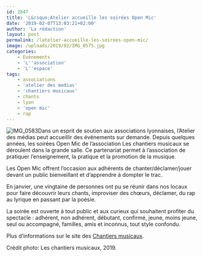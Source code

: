 ```yaml
---
id: 2847
title: 'L&rsquo;Atelier accueille les soirées Open Mic'
date: '2019-02-07T13:03:21+02:00'
author: 'La rédaction'
layout: post
permalink: /latelier-accueille-les-soirees-open-mic/
image: /uploads/2019/02/IMG_0575.jpg
categories:
    - Evènements
    - 'L''association'
    - 'L''espace'
tags:
    - associations
    - 'atelier des medias'
    - 'chantiers musicaux'
    - chants
    - lyon
    - 'open mic'
    - rap
---
```


![IMG_0583](/uploads/2019/02/IMG_0583-e1549540858867-225x300.jpg)Dans un esprit de soutien aux associations lyonnaises, l’Atelier des médias peut accueillir des événements sur demande. Depuis quelques années, les soirées Open Mic de l’association Les chantiers musicaux se déroulent dans la grande salle. Ce partenariat permet à l’association de pratiquer l’enseignement, la pratique et la promotion de la musique.

Les Open Mic offrent l’occasion aux adhérents de chanter/déclamer/jouer devant un public bienveillant et d’apprendre à dompter le trac.

En janvier, une vingtaine de personnes ont pu se réunir dans nos locaux pour faire découvrir leurs chants, improviser des chœurs, déclamer, du rap au lyrique en passant par la poésie.

La soirée est ouverte à tout public et aux curieux qui souhaitent profiter du spectacle : adhérent, non adhérent, débutant, confirmé, jeune, moins jeune, seul ou accompagné, familles, amis et inconnus, tout style confondu.

Plus d’informations sur le site des [Chantiers musicaux](http://www.leschantiersmusicaux.com/).

Crédit photo: Les chantiers musicaux, 2019.